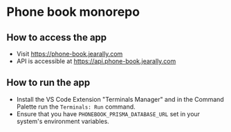 # Phone book monorepo

## How to access the app

- Visit https://phone-book.jearally.com
- API is accessible at https://api.phone-book.jearally.com

## How to run the app

- Install the VS Code Extension "Terminals Manager" and in the Command Palette run the `Terminals: Run` command.
- Ensure that you have `PHONEBOOK_PRISMA_DATABASE_URL` set in your system's environment variables.
